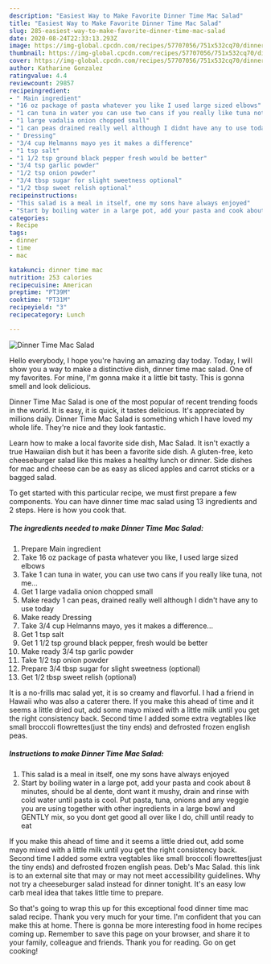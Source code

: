 ```yaml
---
description: "Easiest Way to Make Favorite Dinner Time Mac Salad"
title: "Easiest Way to Make Favorite Dinner Time Mac Salad"
slug: 285-easiest-way-to-make-favorite-dinner-time-mac-salad
date: 2020-08-24T22:33:13.293Z
image: https://img-global.cpcdn.com/recipes/57707056/751x532cq70/dinner-time-mac-salad-recipe-main-photo.jpg
thumbnail: https://img-global.cpcdn.com/recipes/57707056/751x532cq70/dinner-time-mac-salad-recipe-main-photo.jpg
cover: https://img-global.cpcdn.com/recipes/57707056/751x532cq70/dinner-time-mac-salad-recipe-main-photo.jpg
author: Katharine Gonzalez
ratingvalue: 4.4
reviewcount: 29857
recipeingredient:
- " Main ingredient"
- "16 oz package of pasta whatever you like I used large sized elbows"
- "1 can tuna in water you can use two cans if you really like tuna not me"
- "1 large vadalia onion chopped small"
- "1 can peas drained really well although I didnt have any to use today"
- " Dressing"
- "3/4 cup Helmanns mayo yes it makes a difference"
- "1 tsp salt"
- "1 1/2 tsp ground black pepper fresh would be better"
- "3/4 tsp garlic powder"
- "1/2 tsp onion powder"
- "3/4 tbsp sugar for slight sweetness optional"
- "1/2 tbsp sweet relish optional"
recipeinstructions:
- "This salad is a meal in itself, one my sons have always enjoyed"
- "Start by boiling water in a large pot, add your pasta and cook about 8 minutes, should be al dente, dont want it mushy, drain and rinse with cold water until pasta is cool.  Put pasta, tuna, onions and any veggie you are using together with other ingredients in a large bowl and GENTLY mix, so you dont get good all over like I do, chill until ready to eat"
categories:
- Recipe
tags:
- dinner
- time
- mac

katakunci: dinner time mac 
nutrition: 253 calories
recipecuisine: American
preptime: "PT39M"
cooktime: "PT31M"
recipeyield: "3"
recipecategory: Lunch

---
```



![Dinner Time Mac Salad](https://img-global.cpcdn.com/recipes/57707056/751x532cq70/dinner-time-mac-salad-recipe-main-photo.jpg)

Hello everybody, I hope you're having an amazing day today. Today, I will show you a way to make a distinctive dish, dinner time mac salad. One of my favorites. For mine, I'm gonna make it a little bit tasty. This is gonna smell and look delicious.

Dinner Time Mac Salad is one of the most popular of recent trending foods in the world. It is easy, it is quick, it tastes delicious. It's appreciated by millions daily. Dinner Time Mac Salad is something which I have loved my whole life. They're nice and they look fantastic.

Learn how to make a local favorite side dish, Mac Salad. It isn&#39;t exactly a true Hawaiian dish but it has been a favorite side dish. A gluten-free, keto cheeseburger salad like this makes a healthy lunch or dinner. Side dishes for mac and cheese can be as easy as sliced apples and carrot sticks or a bagged salad.


To get started with this particular recipe, we must first prepare a few components. You can have dinner time mac salad using 13 ingredients and 2 steps. Here is how you cook that.

<!--inarticleads1-->

##### The ingredients needed to make Dinner Time Mac Salad:

1. Prepare  Main ingredient
1. Take 16 oz package of pasta whatever you like, I used large sized elbows
1. Take 1 can tuna in water, you can use two cans if you really like tuna, not me...
1. Get 1 large vadalia onion chopped small
1. Make ready 1 can peas, drained really well although I didn&#39;t have any to use today
1. Make ready  Dressing
1. Take 3/4 cup Helmanns mayo, yes it makes a difference...
1. Get 1 tsp salt
1. Get 1 1/2 tsp ground black pepper, fresh would be better
1. Make ready 3/4 tsp garlic powder
1. Take 1/2 tsp onion powder
1. Prepare 3/4 tbsp sugar for slight sweetness (optional)
1. Get 1/2 tbsp sweet relish (optional)


It is a no-frills mac salad yet, it is so creamy and flavorful. I had a friend in Hawaii who was also a caterer there. If you make this ahead of time and it seems a little dried out, add some mayo mixed with a little milk until you get the right consistency back. Second time I added some extra vegtables like small broccoli flowrettes(just the tiny ends) and defrosted frozen english peas. 

<!--inarticleads2-->

##### Instructions to make Dinner Time Mac Salad:

1. This salad is a meal in itself, one my sons have always enjoyed
1. Start by boiling water in a large pot, add your pasta and cook about 8 minutes, should be al dente, dont want it mushy, drain and rinse with cold water until pasta is cool.  Put pasta, tuna, onions and any veggie you are using together with other ingredients in a large bowl and GENTLY mix, so you dont get good all over like I do, chill until ready to eat


If you make this ahead of time and it seems a little dried out, add some mayo mixed with a little milk until you get the right consistency back. Second time I added some extra vegtables like small broccoli flowrettes(just the tiny ends) and defrosted frozen english peas. Deb&#39;s Mac Salad. this link is to an external site that may or may not meet accessibility guidelines. Why not try a cheeseburger salad instead for dinner tonight. It&#39;s an easy low carb meal idea that takes little time to prepare. 

So that's going to wrap this up for this exceptional food dinner time mac salad recipe. Thank you very much for your time. I'm confident that you can make this at home. There is gonna be more interesting food in home recipes coming up. Remember to save this page on your browser, and share it to your family, colleague and friends. Thank you for reading. Go on get cooking!
